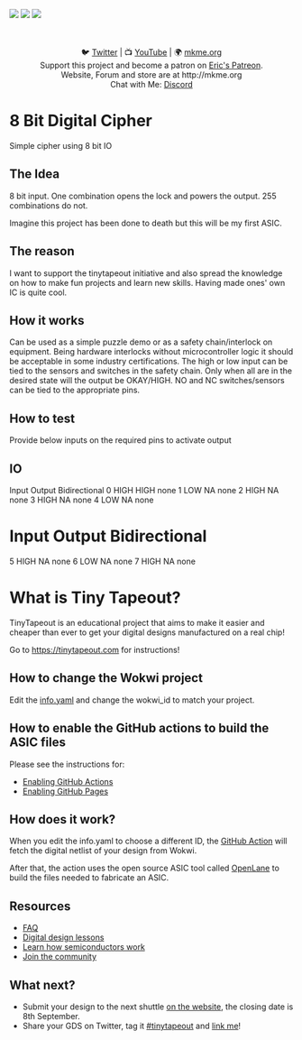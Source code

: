 ![](../../workflows/gds/badge.svg) ![](../../workflows/docs/badge.svg) ![](../../workflows/wokwi_test/badge.svg)


<p align="center">


<br>
<br>
🐦 <a href="https://twitter.com/mkmeorg">Twitter</a>
| 📺 <a href="https://www.youtube.com/mkmeorg">YouTube</a>
| 🌍 <a href="http://www.mkme.org">mkme.org</a><br>
Support this project and become a patron on <a href="http://mkme.org/patreon">Eric's Patreon</a>.<br>
Website, Forum and store are at http://mkme.org <br>
Chat with Me: <a href="https://discord.gg/j9S4Fgv">Discord</a></b>
</p>


#  8 Bit Digital Cipher

Simple cipher using 8 bit IO 

## The Idea
8 bit input. One combination opens the lock and powers the output. 255 combinations do not. 

Imagine this project has been done to death but this will be my first ASIC. 

## The reason

I want to support the tinytapeout initiative and also spread the knowledge on how to make fun projects and learn new skills. Having made ones' own IC is quite cool. 

## How it works

Can be used as a simple puzzle demo or as a safety chain/interlock on equipment.
Being hardware interlocks without microcontroller logic it should be acceptable in
some industry certifications. The high or low input can be tied to the sensors and
switches in the safety chain. Only when all are in the desired state will the output be
OKAY/HIGH. NO and NC switches/sensors can be tied to the appropriate pins.

## How to test
Provide below inputs on the required pins to activate output
## IO

Input Output Bidirectional
0 HIGH HIGH none
1 LOW NA none
2 HIGH NA none
3 HIGH NA none
4 LOW NA none
# Input Output Bidirectional
5 HIGH NA none
6 LOW NA none
7 HIGH NA none

# What is Tiny Tapeout?

TinyTapeout is an educational project that aims to make it easier and cheaper than ever to get your digital designs manufactured on a real chip!

Go to https://tinytapeout.com for instructions!

## How to change the Wokwi project

Edit the [info.yaml](info.yaml) and change the wokwi_id to match your project.

## How to enable the GitHub actions to build the ASIC files

Please see the instructions for:

- [Enabling GitHub Actions](https://tinytapeout.com/faq/#when-i-commit-my-change-the-gds-action-isnt-running)
- [Enabling GitHub Pages](https://tinytapeout.com/faq/#my-github-action-is-failing-on-the-pages-part)

## How does it work?

When you edit the info.yaml to choose a different ID, the [GitHub Action](.github/workflows/gds.yaml) will fetch the digital netlist of your design from Wokwi.

After that, the action uses the open source ASIC tool called [OpenLane](https://www.zerotoasiccourse.com/terminology/openlane/) to build the files needed to fabricate an ASIC.

## Resources

- [FAQ](https://tinytapeout.com/faq/)
- [Digital design lessons](https://tinytapeout.com/digital_design/)
- [Learn how semiconductors work](https://tinytapeout.com/siliwiz/)
- [Join the community](https://discord.gg/rPK2nSjxy8)

## What next?

- Submit your design to the next shuttle [on the website](https://tinytapeout.com/#submit-your-design), the closing date is 8th September.
- Share your GDS on Twitter, tag it [#tinytapeout](https://twitter.com/hashtag/tinytapeout?src=hashtag_click) and [link me](https://twitter.com/matthewvenn)!
